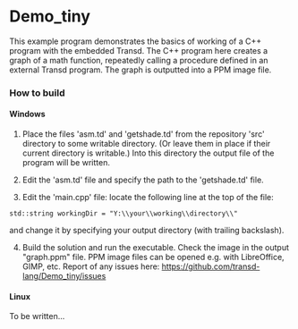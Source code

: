 # Demo_tiny
This example program demonstrates the basics of working of a C++ program with the embedded
Transd. The C++ program here creates a graph of a math function, repeatedly calling a
procedure defined in an external Transd program. The graph is outputted into a
PPM image file.

### How to build

#### Windows

1. Place the files 'asm.td' and 'getshade.td' from the repository 'src' directory
to some writable directory. (Or leave them in place if their current directory is
writable.) Into this directory the output file of the program will be written.

2. Edit the 'asm.td' file and specify the path to the 'getshade.td' file.

3. Edit the 'main.cpp' file: locate the following line at the top of the file:

`std::string workingDir = "Y:\\your\\working\\directory\\"`

and change it by specifying your output directory (with trailing backslash).

4. Build the solution and run the executable. Check the image in the output "graph.ppm"
file. PPM image files can be opened e.g. with LibreOffice, GIMP, etc. Report of any
issues here: https://github.com/transd-lang/Demo_tiny/issues

#### Linux

To be written...

